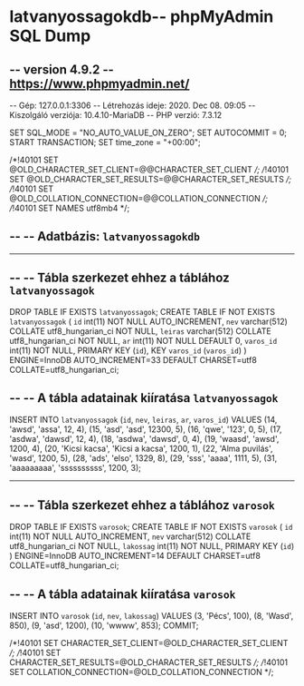 # latvanyossagokdb-- phpMyAdmin SQL Dump
-- version 4.9.2
-- https://www.phpmyadmin.net/
--
-- Gép: 127.0.0.1:3306
-- Létrehozás ideje: 2020. Dec 08. 09:05
-- Kiszolgáló verziója: 10.4.10-MariaDB
-- PHP verzió: 7.3.12

SET SQL_MODE = "NO_AUTO_VALUE_ON_ZERO";
SET AUTOCOMMIT = 0;
START TRANSACTION;
SET time_zone = "+00:00";


/*!40101 SET @OLD_CHARACTER_SET_CLIENT=@@CHARACTER_SET_CLIENT */;
/*!40101 SET @OLD_CHARACTER_SET_RESULTS=@@CHARACTER_SET_RESULTS */;
/*!40101 SET @OLD_COLLATION_CONNECTION=@@COLLATION_CONNECTION */;
/*!40101 SET NAMES utf8mb4 */;

--
-- Adatbázis: `latvanyossagokdb`
--

-- --------------------------------------------------------

--
-- Tábla szerkezet ehhez a táblához `latvanyossagok`
--

DROP TABLE IF EXISTS `latvanyossagok`;
CREATE TABLE IF NOT EXISTS `latvanyossagok` (
  `id` int(11) NOT NULL AUTO_INCREMENT,
  `nev` varchar(512) COLLATE utf8_hungarian_ci NOT NULL,
  `leiras` varchar(512) COLLATE utf8_hungarian_ci NOT NULL,
  `ar` int(11) NOT NULL DEFAULT 0,
  `varos_id` int(11) NOT NULL,
  PRIMARY KEY (`id`),
  KEY `varos_id` (`varos_id`)
) ENGINE=InnoDB AUTO_INCREMENT=33 DEFAULT CHARSET=utf8 COLLATE=utf8_hungarian_ci;

--
-- A tábla adatainak kiíratása `latvanyossagok`
--

INSERT INTO `latvanyossagok` (`id`, `nev`, `leiras`, `ar`, `varos_id`) VALUES
(14, 'awsd', 'assa', 12, 4),
(15, 'asd', 'asd', 12300, 5),
(16, 'qwe', '123', 0, 5),
(17, 'asdwa', 'dawsd', 12, 4),
(18, 'asdwa', 'dawsd', 0, 4),
(19, 'waasd', 'awsd', 1200, 4),
(20, 'Kicsi kacsa', 'Kicsi a kacsa', 1200, 1),
(22, 'Alma puvilás', 'wasd', 1200, 5),
(28, 'ads', 'elso', 1329, 8),
(29, 'sss', 'aaaa', 1111, 5),
(31, 'aaaaaaaaa', 'ssssssssss', 1200, 3);

-- --------------------------------------------------------

--
-- Tábla szerkezet ehhez a táblához `varosok`
--

DROP TABLE IF EXISTS `varosok`;
CREATE TABLE IF NOT EXISTS `varosok` (
  `id` int(11) NOT NULL AUTO_INCREMENT,
  `nev` varchar(512) COLLATE utf8_hungarian_ci NOT NULL,
  `lakossag` int(11) NOT NULL,
  PRIMARY KEY (`id`)
) ENGINE=InnoDB AUTO_INCREMENT=14 DEFAULT CHARSET=utf8 COLLATE=utf8_hungarian_ci;

--
-- A tábla adatainak kiíratása `varosok`
--

INSERT INTO `varosok` (`id`, `nev`, `lakossag`) VALUES
(3, 'Pécs', 100),
(8, 'Wasd', 850),
(9, 'asd', 1200),
(10, 'wwww', 853);
COMMIT;

/*!40101 SET CHARACTER_SET_CLIENT=@OLD_CHARACTER_SET_CLIENT */;
/*!40101 SET CHARACTER_SET_RESULTS=@OLD_CHARACTER_SET_RESULTS */;
/*!40101 SET COLLATION_CONNECTION=@OLD_COLLATION_CONNECTION */;
